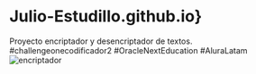 # Julio-Estudillo.github.io}
Proyecto encriptador y desencriptador de textos.
#challengeonecodificador2
#OracleNextEducation
#AluraLatam
![encriptador](https://user-images.githubusercontent.com/83682265/169385161-22d2bbc9-b4ca-410f-b017-df2ca4c47ac0.png)
